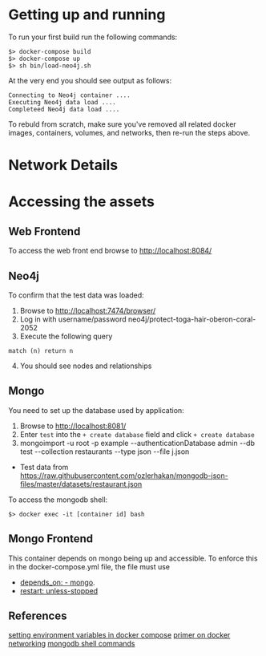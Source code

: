 # Getting up and running 

To run your first build run the following commands:

```
$> docker-compose build
$> docker-compose up
$> sh bin/load-neo4j.sh
```

At the very end you should see output as follows:

  ```
  Connecting to Neo4j container ....
  Executing Neo4j data load ....
  Completeed Neo4j data load ....
  ``` 

To rebuld from scratch, make sure you've removed all related docker images, containers, volumes, and networks, then re-run the steps above. 

# Network Details

# Accessing the assets

## Web Frontend

To access the web front end browse to [http://localhost:8084/](http://localhost:7474/browser/)

## Neo4j 

To confirm that the test data was loaded:

1. Browse to [http://localhost:7474/browser/](http://localhost:7474/browser/)
2. Log in with username/password neo4j/protect-toga-hair-oberon-coral-2052
3. Execute the following query

 ```
 match (n) return n
 ```
4. You should see nodes and relationships

## Mongo

You need to set up the database used by application:

1. Browse to [http://localhost:8081/](http://localhost:8081/)
2. Enter `test` into the `+ create database` field and click `+ create database`
3.  mongoimport -u root -p example --authenticationDatabase admin --db test --collection restaurants --type json --file j.json

* Test data from https://raw.githubusercontent.com/ozlerhakan/mongodb-json-files/master/datasets/restaurant.json


To access the mongodb shell:

```
$> docker exec -it [container id] bash
```

## Mongo Frontend 

This container depends on mongo being up and accessible. To enforce this in the docker-compose.yml file, the file must use 

* [depends_on: - mongo](https://docs.docker.com/compose/startup-order/). 
* [restart: unless-stopped](https://docs.docker.com/config/containers/start-containers-automatically/)

## References

[setting environment variables in docker compose](https://docs.docker.com/compose/environment-variables/)
[primer on docker networking](https://docs.docker.com/network/network-tutorial-standalone/)
[mongodb shell commands](https://www.mongodb.com/docs/manual/reference/mongo-shell/)
